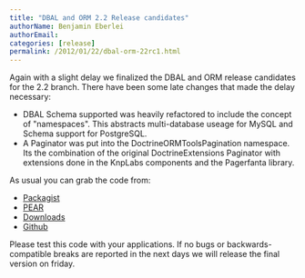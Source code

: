 ```yaml
---
title: "DBAL and ORM 2.2 Release candidates"
authorName: Benjamin Eberlei
authorEmail:
categories: [release]
permalink: /2012/01/22/dbal-orm-22rc1.html
---
```

Again with a slight delay we finalized the DBAL and ORM release
candidates for the 2.2 branch. There have been some late changes that
made the delay necessary:

-   DBAL Schema supported was heavily refactored to include the concept
    of "namespaces". This abstracts multi-database useage for MySQL and
    Schema support for PostgreSQL.
-   A Paginator was put into the DoctrineORMToolsPagination namespace.
    Its the combination of the original DoctrineExtensions Paginator
    with extensions done in the KnpLabs components and the Pagerfanta
    library.

As usual you can grab the code from:

-   [Packagist](http://packagist.org/packages/doctrine/)
-   [PEAR](http://pear.doctrine-project.org)
-   [Downloads](http://www.doctrine-project.org/projects)
-   [Github](http://github.com/doctrine)

Please test this code with your applications. If no bugs or
backwards-compatible breaks are reported in the next days we will
release the final version on friday.
